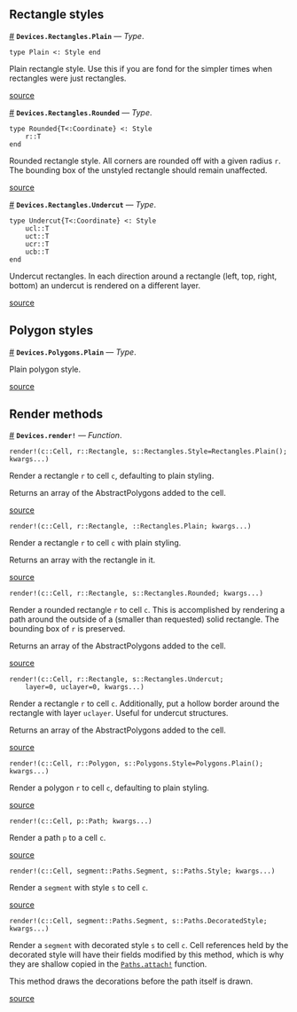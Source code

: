 
<a id='Rectangle-styles-1'></a>

## Rectangle styles

<a id='Devices.Rectangles.Plain' href='#Devices.Rectangles.Plain'>#</a>
**`Devices.Rectangles.Plain`** &mdash; *Type*.



```
type Plain <: Style end
```

Plain rectangle style. Use this if you are fond for the simpler times when rectangles were just rectangles.


<a target='_blank' href='https://github.com/PainterQubits/Devices.jl/tree/d7ef4fe3d1a90ef89942eab1a00f11db204e74bf/src/rectangles.jl#L212-L219' class='documenter-source'>source</a><br>

<a id='Devices.Rectangles.Rounded' href='#Devices.Rectangles.Rounded'>#</a>
**`Devices.Rectangles.Rounded`** &mdash; *Type*.



```
type Rounded{T<:Coordinate} <: Style
    r::T
end
```

Rounded rectangle style. All corners are rounded off with a given radius `r`. The bounding box of the unstyled rectangle should remain unaffected.


<a target='_blank' href='https://github.com/PainterQubits/Devices.jl/tree/d7ef4fe3d1a90ef89942eab1a00f11db204e74bf/src/rectangles.jl#L222-L231' class='documenter-source'>source</a><br>

<a id='Devices.Rectangles.Undercut' href='#Devices.Rectangles.Undercut'>#</a>
**`Devices.Rectangles.Undercut`** &mdash; *Type*.



```
type Undercut{T<:Coordinate} <: Style
    ucl::T
    uct::T
    ucr::T
    ucb::T
end
```

Undercut rectangles. In each direction around a rectangle (left, top, right, bottom) an undercut is rendered on a different layer.


<a target='_blank' href='https://github.com/PainterQubits/Devices.jl/tree/d7ef4fe3d1a90ef89942eab1a00f11db204e74bf/src/rectangles.jl#L236-L248' class='documenter-source'>source</a><br>


<a id='Polygon-styles-1'></a>

## Polygon styles

<a id='Devices.Polygons.Plain' href='#Devices.Polygons.Plain'>#</a>
**`Devices.Polygons.Plain`** &mdash; *Type*.



Plain polygon style.


<a target='_blank' href='https://github.com/PainterQubits/Devices.jl/tree/d7ef4fe3d1a90ef89942eab1a00f11db204e74bf/src/polygons.jl#L220' class='documenter-source'>source</a><br>


<a id='Render-methods-1'></a>

## Render methods

<a id='Devices.render!' href='#Devices.render!'>#</a>
**`Devices.render!`** &mdash; *Function*.



```
render!(c::Cell, r::Rectangle, s::Rectangles.Style=Rectangles.Plain(); kwargs...)
```

Render a rectangle `r` to cell `c`, defaulting to plain styling.

Returns an array of the AbstractPolygons added to the cell.


<a target='_blank' href='https://github.com/PainterQubits/Devices.jl/tree/d7ef4fe3d1a90ef89942eab1a00f11db204e74bf/src/Devices.jl#L146-L154' class='documenter-source'>source</a><br>


```
render!(c::Cell, r::Rectangle, ::Rectangles.Plain; kwargs...)
```

Render a rectangle `r` to cell `c` with plain styling.

Returns an array with the rectangle in it.


<a target='_blank' href='https://github.com/PainterQubits/Devices.jl/tree/d7ef4fe3d1a90ef89942eab1a00f11db204e74bf/src/Devices.jl#L159-L167' class='documenter-source'>source</a><br>


```
render!(c::Cell, r::Rectangle, s::Rectangles.Rounded; kwargs...)
```

Render a rounded rectangle `r` to cell `c`. This is accomplished by rendering a path around the outside of a (smaller than requested) solid rectangle. The bounding box of `r` is preserved.

Returns an array of the AbstractPolygons added to the cell.


<a target='_blank' href='https://github.com/PainterQubits/Devices.jl/tree/d7ef4fe3d1a90ef89942eab1a00f11db204e74bf/src/Devices.jl#L174-L184' class='documenter-source'>source</a><br>


```
render!(c::Cell, r::Rectangle, s::Rectangles.Undercut;
    layer=0, uclayer=0, kwargs...)
```

Render a rectangle `r` to cell `c`. Additionally, put a hollow border around the rectangle with layer `uclayer`. Useful for undercut structures.

Returns an array of the AbstractPolygons added to the cell.


<a target='_blank' href='https://github.com/PainterQubits/Devices.jl/tree/d7ef4fe3d1a90ef89942eab1a00f11db204e74bf/src/Devices.jl#L206-L216' class='documenter-source'>source</a><br>


```
render!(c::Cell, r::Polygon, s::Polygons.Style=Polygons.Plain(); kwargs...)
```

Render a polygon `r` to cell `c`, defaulting to plain styling.


<a target='_blank' href='https://github.com/PainterQubits/Devices.jl/tree/d7ef4fe3d1a90ef89942eab1a00f11db204e74bf/src/Devices.jl#L231-L238' class='documenter-source'>source</a><br>


```
render!(c::Cell, p::Path; kwargs...)
```

Render a path `p` to a cell `c`.


<a target='_blank' href='https://github.com/PainterQubits/Devices.jl/tree/d7ef4fe3d1a90ef89942eab1a00f11db204e74bf/src/Devices.jl#L245-L251' class='documenter-source'>source</a><br>


```
render!(c::Cell, segment::Paths.Segment, s::Paths.Style; kwargs...)
```

Render a `segment` with style `s` to cell `c`.


<a target='_blank' href='https://github.com/PainterQubits/Devices.jl/tree/d7ef4fe3d1a90ef89942eab1a00f11db204e74bf/src/Devices.jl#L322-L328' class='documenter-source'>source</a><br>


```
render!(c::Cell, segment::Paths.Segment, s::Paths.DecoratedStyle; kwargs...)
```

Render a `segment` with decorated style `s` to cell `c`. Cell references held by the decorated style will have their fields modified by this method, which is why they are shallow copied in the [`Paths.attach!`](paths.md#Devices.Paths.attach!) function.

This method draws the decorations before the path itself is drawn.


<a target='_blank' href='https://github.com/PainterQubits/Devices.jl/tree/d7ef4fe3d1a90ef89942eab1a00f11db204e74bf/src/Devices.jl#L359-L370' class='documenter-source'>source</a><br>

